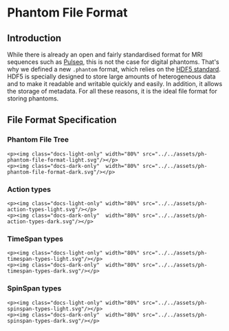 # Phantom File Format

## Introduction

While there is already an open and fairly standardised format for MRI sequences 
such as [Pulseq](https://pulseq.github.io/index.html), this is not the case for digital phantoms.
That's why we defined a new `.phantom` format, which relies on the [HDF5 standard](https://www.hdfgroup.org/solutions/hdf5/).
HDF5 is specially designed to store large amounts of heterogeneous data and to make it readable 
and writable quickly and easily. In addition, it allows the storage of metadata. 
For all these reasons, it is the ideal file format for storing phantoms. 

## File Format Specification

### Phantom File Tree

```@raw html
<p><img class="docs-light-only" width="80%" src="../../assets/ph-phantom-file-format-light.svg"/></p>
<p><img class="docs-dark-only"  width="80%" src="../../assets/ph-phantom-file-format-dark.svg"/></p>
```

### Action types

```@raw html
<p><img class="docs-light-only" width="80%" src="../../assets/ph-action-types-light.svg"/></p>
<p><img class="docs-dark-only"  width="80%" src="../../assets/ph-action-types-dark.svg"/></p>
```

### TimeSpan types

```@raw html
<p><img class="docs-light-only" width="80%" src="../../assets/ph-timespan-types-light.svg"/></p>
<p><img class="docs-dark-only"  width="80%" src="../../assets/ph-timespan-types-dark.svg"/></p>
```

### SpinSpan types

```@raw html
<p><img class="docs-light-only" width="80%" src="../../assets/ph-spinspan-types-light.svg"/></p>
<p><img class="docs-dark-only"  width="80%" src="../../assets/ph-spinspan-types-dark.svg"/></p>
```